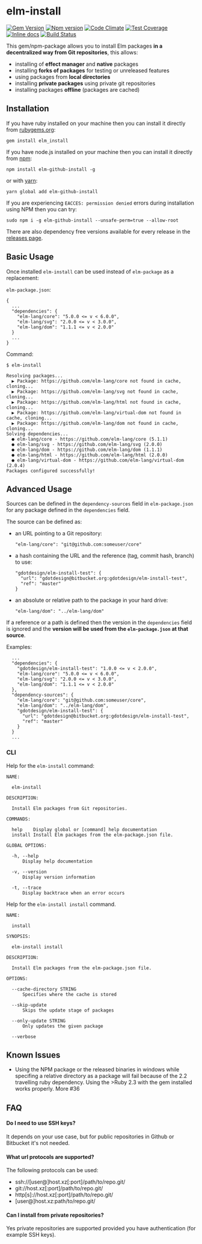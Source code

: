 # elm-install

[![Gem Version](https://badge.fury.io/rb/elm_install.svg)](https://badge.fury.io/rb/elm_install)
[![Npm version](https://badge.fury.io/js/elm-github-install.svg)](https://badge.fury.io/js/elm-github-install)
[![Code Climate](https://codeclimate.com/github/gdotdesign/elm-github-install/badges/gpa.svg)](https://codeclimate.com/github/gdotdesign/elm-github-install)
[![Test Coverage](https://codeclimate.com/github/gdotdesign/elm-github-install/badges/coverage.svg)](https://codeclimate.com/github/gdotdesign/elm-github-install/coverage)
[![Inline docs](http://inch-ci.org/github/gdotdesign/elm-github-install.svg?branch=master)](http://inch-ci.org/github/gdotdesign/elm-github-install)
[![Build Status](https://travis-ci.org/gdotdesign/elm-github-install.svg?branch=master)](https://travis-ci.org/gdotdesign/elm-github-install)

This gem/npm-package allows you to install Elm packages **in a decentralized way from Git repositories**, this allows:
* installing of **effect manager** and **native** packages
* installing **forks of packages** for testing or unreleased features
* using packages from **local directories**
* installing **private packages** using private git repositories
* installing packages **offline** (packages are cached)

## Installation

If you have ruby installed on your machine then you can install it directly from
[rubygems.org](https://rubygems.org/gems/elm_install):
```
gem install elm_install
```

If you have node.js installed on your machine then you can install it directly from
[npm](https://www.npmjs.com/package/elm-github-install):

```
npm install elm-github-install -g
```

or with [yarn](https://yarnpkg.com/en/):

```
yarn global add elm-github-install
```

If you are experiencing `EACCES: permission denied` errors during installation
using NPM then you can try:

```
sudo npm i -g elm-github-install --unsafe-perm=true --allow-root
```

There are also dependency free versions available for every release in the
[releases page](https://github.com/gdotdesign/elm-github-install/releases).

## Basic Usage
Once installed `elm-install` can be used instead of `elm-package` as a
replacement:

`elm-package.json`:
```
{
  ...
  "dependencies": {
    "elm-lang/core": "5.0.0 <= v < 6.0.0",
    "elm-lang/svg": "2.0.0 <= v < 3.0.0",
    "elm-lang/dom": "1.1.1 <= v < 2.0.0"
  }
  ...
}
```

Command:
```
$ elm-install

Resolving packages...
  ▶ Package: https://github.com/elm-lang/core not found in cache, cloning...
  ▶ Package: https://github.com/elm-lang/svg not found in cache, cloning...
  ▶ Package: https://github.com/elm-lang/html not found in cache, cloning...
  ▶ Package: https://github.com/elm-lang/virtual-dom not found in cache, cloning...
  ▶ Package: https://github.com/elm-lang/dom not found in cache, cloning...
Solving dependencies...
  ● elm-lang/core - https://github.com/elm-lang/core (5.1.1)
  ● elm-lang/svg - https://github.com/elm-lang/svg (2.0.0)
  ● elm-lang/dom - https://github.com/elm-lang/dom (1.1.1)
  ● elm-lang/html - https://github.com/elm-lang/html (2.0.0)
  ● elm-lang/virtual-dom - https://github.com/elm-lang/virtual-dom (2.0.4)
Packages configured successfully!
```

## Advanced Usage
Sources can be defined in the `dependency-sources` field in `elm-package.json`
for any package defined in the `dependencies` field.

The source can be defined as:
* an URL pointing to a Git repository:
  ```
  "elm-lang/core": "git@github.com:someuser/core"
  ```
* a hash containing the URL and the reference (tag, commit hash, branch) to use:
  ```
  "gdotdesign/elm-install-test": {
    "url": "gdotdesign@bitbucket.org:gdotdesign/elm-install-test",
    "ref": "master"
  }
  ```
* an absolute or relative path to the package in your hard drive:
  ```
  "elm-lang/dom": "../elm-lang/dom"
  ```

If a reference or a path is defined then the version in the `dependencies` field is
ignored and the **version will be used from the `elm-package.json` at that source**.

Examples:
```
  ...
  "dependencies": {
    "gdotdesign/elm-install-test": "1.0.0 <= v < 2.0.0",
    "elm-lang/core": "5.0.0 <= v < 6.0.0",
    "elm-lang/svg": "2.0.0 <= v < 3.0.0",
    "elm-lang/dom": "1.1.1 <= v < 2.0.0"
  },
  "dependency-sources": {
    "elm-lang/core": "git@github.com:someuser/core",
    "elm-lang/dom": "../elm-lang/dom",
    "gdotdesign/elm-install-test": {
      "url": "gdotdesign@bitbucket.org:gdotdesign/elm-install-test",
      "ref": "master"
    }
  }
  ...
```

### CLI
Help for the `elm-install` command:
```
NAME:

  elm-install

DESCRIPTION:

  Install Elm packages from Git repositories.

COMMANDS:

  help    Display global or [command] help documentation
  install Install Elm packages from the elm-package.json file.

GLOBAL OPTIONS:

  -h, --help
      Display help documentation

  -v, --version
      Display version information

  -t, --trace
      Display backtrace when an error occurs
```

Help for the `elm-install install` command.
```
NAME:

  install

SYNOPSIS:

  elm-install install

DESCRIPTION:

  Install Elm packages from the elm-package.json file.

OPTIONS:

  --cache-directory STRING
      Specifies where the cache is stored

  --skip-update
      Skips the update stage of packages

  --only-update STRING
      Only updates the given package

  --verbose
```

## Known Issues
* Using the NPM package or the released binaries in windows while specifing a
  relative directory as a package will fail because of the 2.2 travelling
  ruby dependency. Using the >Ruby 2.3 with the gem installed works properly.
  More #36

## FAQ

#### Do I need to use SSH keys?

It depends on your use case, but for public repositories in Github or Bitbucket
it's not needed.

#### What url protocols are supported?
The following protocols can be used:

* ssh://[user@]host.xz[:port]/path/to/repo.git/
* git://host.xz[:port]/path/to/repo.git/
* http[s]://host.xz[:port]/path/to/repo.git/
* [user@]host.xz:path/to/repo.git/

#### Can I install from private repositories?
Yes private repositories are supported provided you have authentication
(for example SSH keys).
